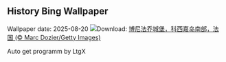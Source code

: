 ## History Bing Wallpaper
Wallpaper date: 2025-08-20
![](https://www.bing.com/th?id=OHR.CitadelBonifacio_ZH-CN2130899430_UHD.jpg&w=1000)Download: [博尼法乔城堡，科西嘉岛南部，法国 (© Marc Dozier/Getty Images)](https://www.bing.com/th?id=OHR.CitadelBonifacio_ZH-CN2130899430_UHD.jpg)

Auto get programm by LtgX
